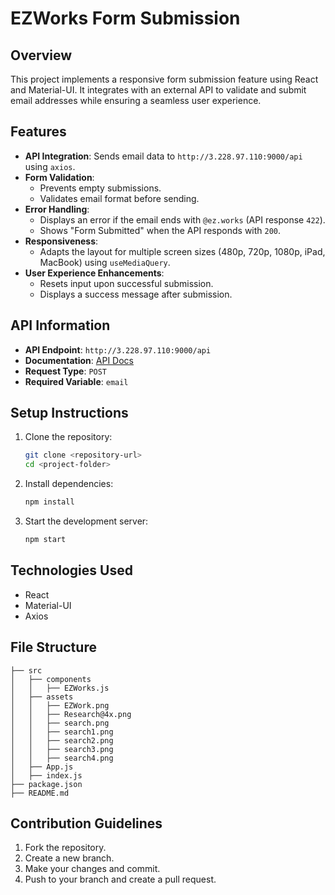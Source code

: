 # EZWorks Form Submission

## Overview
This project implements a responsive form submission feature using React and Material-UI. It integrates with an external API to validate and submit email addresses while ensuring a seamless user experience.

## Features
- **API Integration**: Sends email data to `http://3.228.97.110:9000/api` using `axios`.
- **Form Validation**:
  - Prevents empty submissions.
  - Validates email format before sending.
- **Error Handling**:
  - Displays an error if the email ends with `@ez.works` (API response `422`).
  - Shows "Form Submitted" when the API responds with `200`.
- **Responsiveness**:
  - Adapts the layout for multiple screen sizes (480p, 720p, 1080p, iPad, MacBook) using `useMediaQuery`.
- **User Experience Enhancements**:
  - Resets input upon successful submission.
  - Displays a success message after submission.

## API Information
- **API Endpoint**: `http://3.228.97.110:9000/api`
- **Documentation**: [API Docs](http://3.228.97.110:9000/docs)
- **Request Type**: `POST`
- **Required Variable**: `email`

## Setup Instructions
1. Clone the repository:
   ```bash
   git clone <repository-url>
   cd <project-folder>
   ```
2. Install dependencies:
   ```bash
   npm install
   ```
3. Start the development server:
   ```bash
   npm start
   ```

## Technologies Used
- React
- Material-UI
- Axios

## File Structure
```
├── src
│   ├── components
│   │   ├── EZWorks.js
│   ├── assets
│   │   ├── EZWork.png
│   │   ├── Research@4x.png
│   │   ├── search.png
│   │   ├── search1.png
│   │   ├── search2.png
│   │   ├── search3.png
│   │   ├── search4.png
│   ├── App.js
│   ├── index.js
├── package.json
├── README.md
```

## Contribution Guidelines
1. Fork the repository.
2. Create a new branch.
3. Make your changes and commit.
4. Push to your branch and create a pull request.


